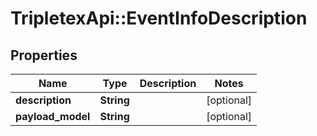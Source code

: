 # TripletexApi::EventInfoDescription

## Properties
Name | Type | Description | Notes
------------ | ------------- | ------------- | -------------
**description** | **String** |  | [optional] 
**payload_model** | **String** |  | [optional] 


